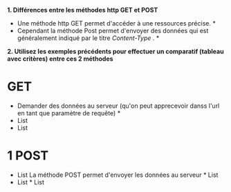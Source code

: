 **1. Différences entre les méthodes http GET et POST**

* Une méthode http GET permet d'accéder à une ressources précise. * 
* Cependant la méthode Post permet d'envoyer des données qui est généralement indiqué par le titre *Content-Type* . *


**2. Utilisez les exemples précédents pour effectuer un comparatif (tableau avec critères) entre ces 2
méthodes**

# GET # 
* Demander des données au serveur (qu'on peut apprecevoir danss l'url en tant que paramètre de requête) * 
* List
* List

# 1 POST # 

* List La méthode POST permet d'envoyer les données au serveur * List
* List  * List 
